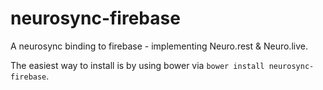 # neurosync-firebase

A neurosync binding to firebase - implementing Neuro.rest & Neuro.live.

The easiest way to install is by using bower via `bower install neurosync-firebase`.